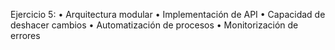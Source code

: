 Ejercicio 5:
•	Arquitectura modular
•	Implementación de API
•	Capacidad de deshacer cambios
•	Automatización de procesos
•	Monitorización de errores
